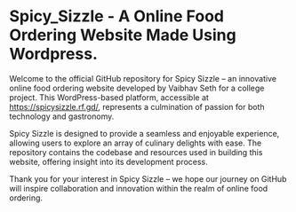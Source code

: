 # Spicy_Sizzle - A Online Food Ordering Website Made Using Wordpress.
Welcome to the official GitHub repository for Spicy Sizzle – an innovative online food ordering website developed by Vaibhav Seth for a college project. This WordPress-based platform, accessible at https://spicysizzle.rf.gd/, represents a culmination of passion for both technology and gastronomy.

Spicy Sizzle is designed to provide a seamless and enjoyable experience, allowing users to explore an array of culinary delights with ease. The repository contains the codebase and resources used in building this website, offering insight into its development process.

Thank you for your interest in Spicy Sizzle – we hope our journey on GitHub will inspire collaboration and innovation within the realm of online food ordering.
